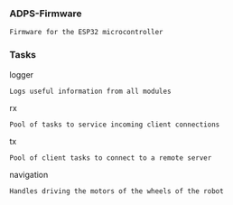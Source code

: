 ### ADPS-Firmware

    Firmware for the ESP32 microcontroller

### Tasks

logger

    Logs useful information from all modules

rx

    Pool of tasks to service incoming client connections
    
tx

    Pool of client tasks to connect to a remote server

navigation

    Handles driving the motors of the wheels of the robot